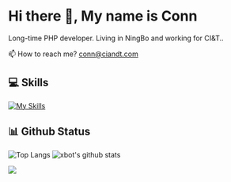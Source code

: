 # Hi there 👋, My name is Conn

Long-time PHP developer. Living in NingBo and working for CI&T..

📫 How to reach me? [conn@ciandt.com](mailto:conn@ciandt.com)


## 💻 Skills
[![My Skills](https://skillicons.dev/icons?i=php,redis,mysql,laravel,nodejs,nginx,js)](https://skillicons.dev)

## 📊 Github Status

![Top Langs](https://github-readme-stats.vercel.app/api/top-langs/?username=humour-picasso&hide=html)
![xbot's github stats](https://github-readme-stats.vercel.app/api?username=humour-picasso&show_icons=true&count_private=true&line_height=40)

![](https://visitcount.itsvg.in/api?id=humour-picasso&label=Profile%20Views&color=12&icon=5&pretty=true)
